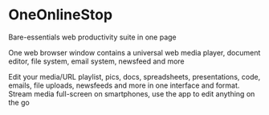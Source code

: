 OneOnlineStop
=============

Bare-essentials web productivity suite in one page

One web browser window contains a universal web media player, document editor, file system, email system, newsfeed and more

Edit your media/URL playlist, pics, docs, spreadsheets, presentations, code, emails, file uploads, newsfeeds and more in one interface and format.
Stream media full-screen on smartphones, use the app to edit anything on the go
